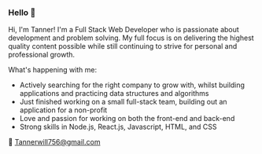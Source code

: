 ### Hello 👋

Hi, I'm Tanner! I'm a Full Stack Web Developer who is passionate about development and problem solving. My full focus is on delivering the highest quality content possible while still continuing to strive for personal and professional growth.

What's happening with me:

- Actively searching for the right company to grow with, whilst building applications and practicing data structures and algorithms
- Just finished working on a small full-stack team, building out an application for a non-profit
- Love and passion for working on both the front-end and back-end
- Strong skills in Node.js, React.js, Javascript, HTML, and CSS

📧 Tannerwill756@gmail.com
